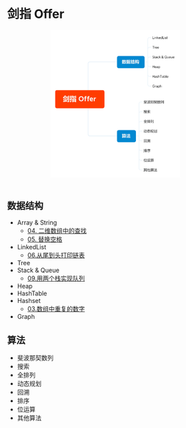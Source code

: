 # 剑指 Offer

<div align="center"> <img src="Offer.png" width="60%"/> </div><br>

## 数据结构

- Array & String
  - [04. 二维数组中的查找](https://github.com/ceezyyy/backend-notes/blob/master/Interview/code/sword-to-offer/array/src/findNumberIn2DArray/findNumberIn2DArray.md)
  - [05. 替换空格](https://github.com/ceezyyy/backend-notes/blob/master/Interview/code/sword-to-offer/array/src/replaceSpace/replaceSpace.md)
- LinkedList
  - [06.从尾到头打印链表]()
- Tree
- Stack & Queue
  - [09.用两个栈实现队列]()
- Heap
- HashTable
- Hashset
  - [03.数组中重复的数字](https://github.com/ceezyyy/backend-notes/blob/master/Interview/code/sword-to-offer/hashset/src/findRepeatNumber/notes/03.%E6%95%B0%E7%BB%84%E4%B8%AD%E9%87%8D%E5%A4%8D%E7%9A%84%E6%95%B0%E5%AD%97.md)
- Graph





## 算法

- 斐波那契数列
- 搜索
- 全排列
- 动态规划
- 回溯
- 排序
- 位运算
- 其他算法